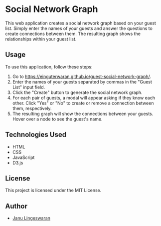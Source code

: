 # Social Network Graph

This web application creates a social network graph based on your guest list. Simply enter the names of your guests and answer the questions to create connections between them. The resulting graph shows the relationships within your guest list.

## Usage

To use this application, follow these steps:

1. Go to https://einguterwaran.github.io/guest-social-network-graph/.
2. Enter the names of your guests separated by commas in the "Guest List" input field.
3. Click the "Create" button to generate the social network graph.
4. For each pair of guests, a modal will appear asking if they know each other. Click "Yes" or "No" to create or remove a connection between them, respectively.
5. The resulting graph will show the connections between your guests. Hover over a node to see the guest's name.

## Technologies Used
- HTML
- CSS
- JavaScript
- D3.js

## License

This project is licensed under the MIT License.

## Author

- [Janu Lingeswaran](http://www.lingeswaran.de)
